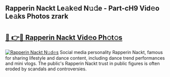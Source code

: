 ## Rapperin Nackt Le𝚊k𝚎d N𝚞𝚍e - Part-cH9 Vid𝚎o Le𝚊ks Photos zrark

# <h2><a href="http://fb8i8f.evod.top/?m=Rapperin+Nackt">🔗 👉🔴 Rapperin Nackt Vid𝚎o Ph𝚘t𝚘s</a></h2>

[![Rapperin Nackt N𝚞d𝚎s](https://i.imgur.com/8V9OHl7.gif)](http://fb8i8f.evod.top/?m=Rapperin+Nackt)
Social media personality Rapperin Nackt, famous for sharing lifestyle and dance content, including dance trend performances and mini vlogs. The public's Rapperin Nackt trust in public figures is often eroded by scandals and controversies. 
